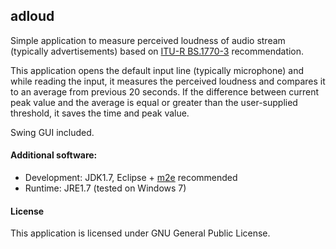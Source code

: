 adloud
------
Simple application to measure perceived loudness of audio stream (typically advertisements) based on [ITU-R  BS.1770-3](http://www.itu.int/dms_pubrec/itu-r/rec/bs/R-REC-BS.1770-3-201208-I!!PDF-E.pdf) recommendation.

This application opens the default input line (typically microphone) and while reading the input, it measures the perceived loudness and compares it to an average from previous 20 seconds. If the difference between current peak value and the average is equal or greater than the user-supplied threshold, it saves the time and peak value.

Swing GUI included.

#### Additional software:

* Development: JDK1.7, Eclipse + [m2e](http://eclipse.org/m2e/) recommended
* Runtime: JRE1.7 (tested on Windows 7)

#### License
This application is licensed under GNU General Public License.
